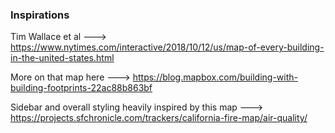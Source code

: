 ### Inspirations

Tim Wallace et al ---> https://www.nytimes.com/interactive/2018/10/12/us/map-of-every-building-in-the-united-states.html

More on that map here ---> https://blog.mapbox.com/building-with-building-footprints-22ac88b863bf

Sidebar and overall styling heavily inspired by this map ---> https://projects.sfchronicle.com/trackers/california-fire-map/air-quality/

